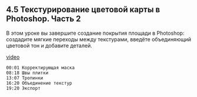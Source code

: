 ## 4.5 Текстурирование цветовой карты в Photoshop. Часть 2

В этом уроке вы завершите создание покрытия площади в Photoshop: создадите мягкие переходы между текстурами, введёте объединяющий цветовой тон и добавите деталей.

[video](https://player.softculture.cc/embed/online/SKC/SKC_85.27.04_L4-5_Texturing_Photoshop_Part2)

``` chapters
00:01 Корректирующая маска
08:18 Швы плитки 
13:07 Тропинки 
16:20 Объединение текстур 
19:20 Экспорт
```
